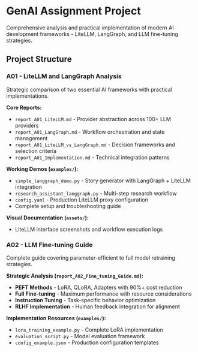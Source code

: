 # GenAI Assignment Project

Comprehensive analysis and practical implementation of modern AI development frameworks - LiteLLM, LangGraph, and LLM fine-tuning strategies.

## Project Structure

### **A01 - LiteLLM and LangGraph Analysis**

Strategic comparison of two essential AI frameworks with practical implementations.

**Core Reports:**
- `report_A01_LiteLLM.md` - Provider abstraction across 100+ LLM providers
- `report_A01_LangGraph.md` - Workflow orchestration and state management
- `report_A01_LiteLLM_vs_LangGraph.md` - Decision frameworks and selection criteria
- `report_A01_Implementation.md` - Technical integration patterns

**Working Demos (`examples/`):**
- `simple_langgraph_demo.py` - Story generator with LangGraph + LiteLLM integration
- `research_assistant_langgraph.py` - Multi-step research workflow
- `config.yaml` - Production LiteLLM proxy configuration
- Complete setup and troubleshooting guide

**Visual Documentation (`assets/`):**
- LiteLLM interface screenshots and workflow execution logs

### **A02 - LLM Fine-tuning Guide**

Complete guide covering parameter-efficient to full model retraining strategies.

**Strategic Analysis (`report_A02_Fine_tuning_Guide.md`):**
- **PEFT Methods** - LoRA, QLoRA, Adapters with 90%+ cost reduction
- **Full Fine-tuning** - Maximum performance with resource considerations
- **Instruction Tuning** - Task-specific behavior optimization
- **RLHF Implementation** - Human feedback integration for alignment

**Implementation Resources (`examples/`):**
- `lora_training_example.py` - Complete LoRA implementation
- `evaluation_script.py` - Model evaluation framework
- `config_example.json` - Production configuration templates

